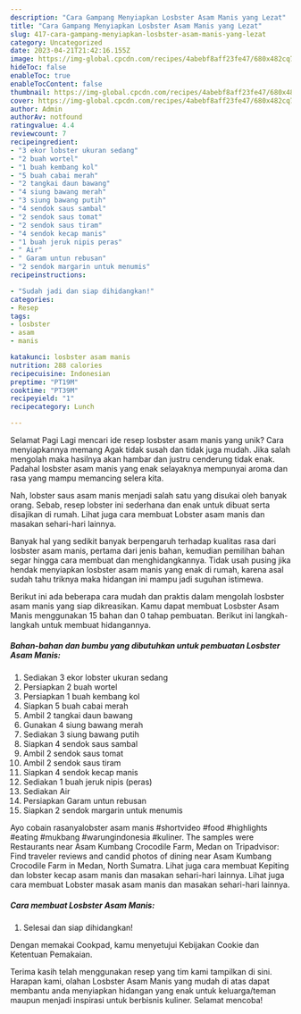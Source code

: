 ```yaml
---
description: "Cara Gampang Menyiapkan Losbster Asam Manis yang Lezat"
title: "Cara Gampang Menyiapkan Losbster Asam Manis yang Lezat"
slug: 417-cara-gampang-menyiapkan-losbster-asam-manis-yang-lezat
category: Uncategorized
date: 2023-04-21T21:42:16.155Z
image: https://img-global.cpcdn.com/recipes/4abebf8aff23fe47/680x482cq70/losbster-asam-manis-foto-resep-utama.jpg
hideToc: false
enableToc: true
enableTocContent: false
thumbnail: https://img-global.cpcdn.com/recipes/4abebf8aff23fe47/680x482cq70/losbster-asam-manis-foto-resep-utama.jpg
cover: https://img-global.cpcdn.com/recipes/4abebf8aff23fe47/680x482cq70/losbster-asam-manis-foto-resep-utama.jpg
author: Admin
authorAv: notfound
ratingvalue: 4.4
reviewcount: 7
recipeingredient:
- "3 ekor lobster ukuran sedang"
- "2 buah wortel"
- "1 buah kembang kol"
- "5 buah cabai merah"
- "2 tangkai daun bawang"
- "4 siung bawang merah"
- "3 siung bawang putih"
- "4 sendok saus sambal"
- "2 sendok saus tomat"
- "2 sendok saus tiram"
- "4 sendok kecap manis"
- "1 buah jeruk nipis peras"
- " Air"
- " Garam untun rebusan"
- "2 sendok margarin untuk menumis"
recipeinstructions:

- "Sudah jadi dan siap dihidangkan!"
categories:
- Resep
tags:
- losbster
- asam
- manis

katakunci: losbster asam manis 
nutrition: 288 calories
recipecuisine: Indonesian
preptime: "PT19M"
cooktime: "PT39M"
recipeyield: "1"
recipecategory: Lunch

---
```



Selamat Pagi Lagi mencari ide resep losbster asam manis yang unik? Cara menyiapkannya memang Agak tidak susah dan tidak juga mudah. Jika salah mengolah maka hasilnya akan hambar dan justru cenderung tidak enak. Padahal losbster asam manis yang enak selayaknya mempunyai aroma dan rasa yang mampu memancing selera kita.


Nah, lobster saus asam manis menjadi salah satu yang disukai oleh banyak orang. Sebab, resep lobster ini sederhana dan enak untuk dibuat serta disajikan di rumah. Lihat juga cara membuat Lobster asam manis dan masakan sehari-hari lainnya.

Banyak hal yang sedikit banyak berpengaruh terhadap kualitas rasa dari losbster asam manis, pertama dari jenis bahan, kemudian pemilihan bahan segar hingga cara membuat dan menghidangkannya. Tidak usah pusing jika hendak menyiapkan losbster asam manis yang enak di rumah, karena asal sudah tahu triknya maka hidangan ini mampu jadi suguhan istimewa.


Berikut ini ada beberapa cara mudah dan praktis dalam mengolah losbster asam manis yang siap dikreasikan. Kamu dapat membuat Losbster Asam Manis menggunakan 15 bahan dan 0 tahap pembuatan. Berikut ini langkah-langkah untuk membuat hidangannya.

<!--inarticleads1-->

##### Bahan-bahan dan bumbu yang dibutuhkan untuk pembuatan Losbster Asam Manis:

1. Sediakan 3 ekor lobster ukuran sedang
1. Persiapkan 2 buah wortel
1. Persiapkan 1 buah kembang kol
1. Siapkan 5 buah cabai merah
1. Ambil 2 tangkai daun bawang
1. Gunakan 4 siung bawang merah
1. Sediakan 3 siung bawang putih
1. Siapkan 4 sendok saus sambal
1. Ambil 2 sendok saus tomat
1. Ambil 2 sendok saus tiram
1. Siapkan 4 sendok kecap manis
1. Sediakan 1 buah jeruk nipis (peras)
1. Sediakan  Air
1. Persiapkan  Garam untun rebusan
1. Siapkan 2 sendok margarin untuk menumis


Ayo cobain rasanyalobster asam manis #shortvideo #food #highlights #eating #mukbang #warungindonesia #kuliner. The samples were Restaurants near Asam Kumbang Crocodile Farm, Medan on Tripadvisor: Find traveler reviews and candid photos of dining near Asam Kumbang Crocodile Farm in Medan, North Sumatra. Lihat juga cara membuat Kepiting dan lobster kecap asam manis dan masakan sehari-hari lainnya. Lihat juga cara membuat Lobster masak asam manis dan masakan sehari-hari lainnya. 

<!--inarticleads2-->

##### Cara membuat Losbster Asam Manis:


1. Selesai dan siap dihidangkan!

Dengan memakai Cookpad, kamu menyetujui Kebijakan Cookie dan Ketentuan Pemakaian. 

Terima kasih telah menggunakan resep yang tim kami tampilkan di sini. Harapan kami, olahan Losbster Asam Manis yang mudah di atas dapat membantu anda menyiapkan hidangan yang enak untuk keluarga/teman maupun menjadi inspirasi untuk berbisnis kuliner. Selamat mencoba!
